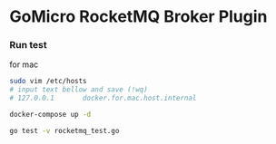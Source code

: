 # GoMicro RocketMQ Broker Plugin

### Run test
for mac
```bash
sudo vim /etc/hosts
# input text bellow and save (!wq)
# 127.0.0.1       docker.for.mac.host.internal

docker-compose up -d

go test -v rocketmq_test.go
```